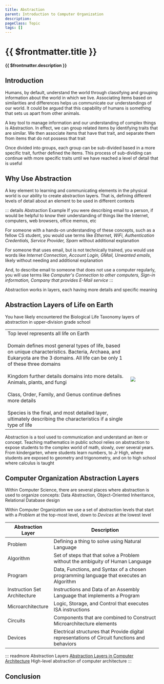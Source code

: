 ```yaml
---
title: Abstraction
parent: Introduction to Computer Organization
description: 
pageClass: Topic
tags: []
---
```


# {{ $frontmatter.title }}
**{{ $frontmatter.description }}**

<KeyConcepts :ConceptArray= "[
{
  Concept:'Why Use Abstraction',
  Details:'Abstraction help understand complex systems'
},
{  
  Concept:'Computer Organization Abstraction Layers',
  Details:'Starting with the Problem a computer can solve we can define the layers of abstraction that end with circuits and transistors' 
}
]" />

## Introduction
Humans, by default, understand the world through classifying and grouping information about the world in which we live. Associating items based on similarities and differences helps us communicate our understandings of our world. It could be argued that this capability of humans is something that sets us apart from other animals.

A key tool to manage information and our understanding of complex things is Abstraction. In effect, we can group related items by identifying traits that are similar. We then associate items that have that trait, and separate them from items that do not possess that trait

Once divided into groups, each group can be sub-divided based in a more specific trait, further defined the items. This process of sub-dividing can continue with more specific traits until we have reached a level of detail that is useful

## Why Use Abstraction
A key element to learning and communicating elements in the physical world is our ability to create abstraction layers. That is, defining different levels of detail about an element to be used in different contexts

::: details Abstraction Example
If you were describing email to a person, if would be helpful to know their understanding of things like the Internet, computers, web browsers, office memos, etc

For someone with a hands-on understanding of these concepts, such as a fellow CS student, you would use terms like *Ethernet, WiFi, Authentication Credentials, Service Provider, Spam* without additional explanation

For someone that uses email, but is not technically trained, you would use words like *Internet Connection, Account Login, GMail, Unwanted emails*, likely without needing and additional explanation

And, to describe email to someone that does not use a computer regularly, you will use terms like *Computer's Connection to other computers, Sign-in information, Company that provides E-Mail service*
:::

Abstraction works in layers, each having more details and specific meaning

## Abstraction Layers of Life on Earth
You have likely encountered the Biological Life Taxonomy layers of abstraction in upper-division grade school

<table>
    <tr>
        <td style="width:80%" >
        Top level represents all life on Earth<br><br>
        Domain defines most general types of life, based on unique characteristics. Bacteria, Archaea, and Eukaryota are the 3 domains.  All life can be only 1 of these three domains<br><br>
        Kingdom further details domains into more details. Animals, plants, and fungi<br><br>
        Class, Order, Family, and Genus continue defines more details<br><br>
        Species is the final, and most detailed layer, ultimately describing the characteristics if a single type of life
        </td>
        <td style="width:20%"><img src="/images/Foundations/History/2000px-Biological_classification_L_Pengo_vflip.svg.png" style="max-height:100%; max-width:100%"/> </td>
    </tr>
</table>

Abstraction is a tool used to communication and understand an item or concept. Teaching mathematics in public school relies on abstraction to expose students to the complex world of math, slowly, over several years. From kindergarten, where students learn numbers, to Jr High, where students are exposed to geometry and trigonometry, and on to high school where calculus is taught

## Computer Organization Abstraction Layers

Within Computer Science, there are several places where abstraction is used to organize concepts: Data Abstraction, Object-Oriented Inheritance, Relational Database design

Within Computer Organization we use a set of abstraction levels that start with a _Problem_ at the top-most level, down to _Devices_ at the lowest level

<table>
  <thead>
    <tr>
      <th style="width:30%"> Abstraction Layer</th>
      <th style="width:70%"> Description</th>
    </tr>
  </thead>
  <tbody>
    <tr>
      <td>Problem</td>
      <td>Defining a thing to solve using Natural Language</td>
    </tr>
        <tr>
      <td>Algorithm</td>
      <td>Set of steps that that solve a Problem without the ambiguity of Human Language</td>
    </tr>
        <tr>
      <td>Program</td>
      <td>Data, Functions, and Syntax of a chosen programming language that executes an Algorithm</td>
    </tr>
        <tr>
      <td>Instruction Set Architecture</td>
      <td>Instructions and Data of an Assembly Language that implements a Program</td>
    </tr>
        <tr>
      <td>Microarchitecture</td>
      <td>Logic, Storage, and Control that executes ISA instructions</td>
    </tr>
        <tr>
      <td>Circuits</td>
      <td>Components that are combined to Construct Microarchitecture elements</td>
    </tr>
        <tr>
      <td>Devices</td>
      <td>Electrical structures that Provide digital representations of Circuit functions and behaviors</td>
    </tr>

  </tbody>
</table>



::: readmore Abstraction Layers
[Abstraction Layers in Computer Architecture](https://en.wikipedia.org/wiki/Abstraction_layer#Computer_architecture)
High-level abstraction of computer architecture
:::

## Conclusion